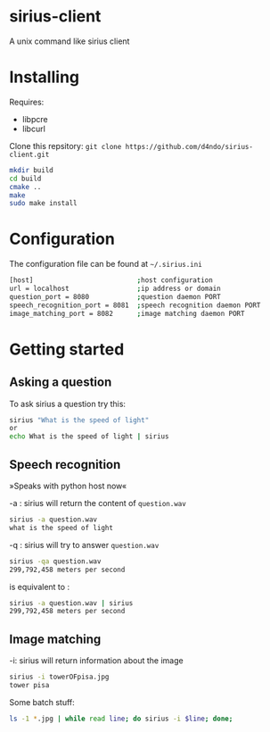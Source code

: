# sirius-client
A unix command like sirius client
# Installing

Requires:

* libpcre
* libcurl

Clone this repsitory: `git clone https://github.com/d4ndo/sirius-client.git`

```bash
mkdir build
cd build
cmake ..
make
sudo make install
```

# Configuration

The configuration file can be found at `~/.sirius.ini`

```bash
[host]                          ;host configuration
url = localhost                 ;ip address or domain
question_port = 8080            ;question daemon PORT
speech_recognition_port = 8081  ;speech recognition daemon PORT
image_matching_port = 8082      ;image matching daemon PORT
```

# Getting started

## Asking a question
To ask sirius a question try this:
```bash
sirius "What is the speed of light"
or
echo What is the speed of light | sirius
```

## Speech recognition
»Speaks with python host now«

-a : sirius will return the content of `question.wav`
```bash
sirius -a question.wav
what is the speed of light
```

-q : sirius will try to answer `question.wav`
```bash
sirius -qa question.wav
299,792,458 meters per second
```
is equivalent to :
```bash
sirius -a question.wav | sirius
299,792,458 meters per second
```
## Image matching

-i: sirius will return information about the image

```bash
sirius -i towerOFpisa.jpg
tower pisa
```

Some batch stuff:
```bash
ls -1 *.jpg | while read line; do sirius -i $line; done;
```
